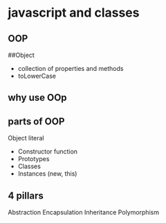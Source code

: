 # javascript and classes

## OOP

##Object
- collection of properties and methods
- toLowerCase

## why use OOp

## parts of OOP
Object literal

- Constructor function
- Prototypes
- Classes
- Instances (new, this)


## 4 pillars
Abstraction
Encapsulation
Inheritance
Polymorphism